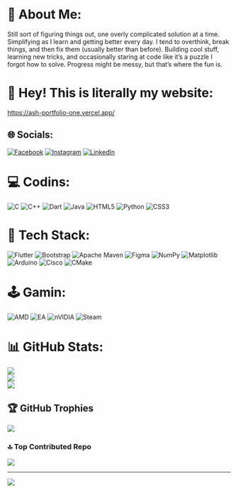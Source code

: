 # 💫 About Me:
Still sort of figuring things out, one overly complicated solution at a time. Simplifying as I learn and getting better every day. I tend to overthink, break things, and then fix them (usually better than before). Building cool stuff, learning new tricks, and occasionally staring at code like it’s a puzzle I forgot how to solve. Progress might be messy, but that’s where the fun is.

# 🦉 Hey! This is literally my website:
https://ash-portfolio-one.vercel.app/


## 🌐 Socials:
[![Facebook](https://img.shields.io/badge/Facebook-%231877F2.svg?logo=Facebook&logoColor=white)](https://www.facebook.com/ashraful.alam.shuvo.2024) [![Instagram](https://img.shields.io/badge/Instagram-%23E4405F.svg?logo=Instagram&logoColor=white)](https://www.instagram.com/mrrelaxedash/) [![LinkedIn](https://img.shields.io/badge/LinkedIn-%230077B5.svg?logo=linkedin&logoColor=white)](https://www.linkedin.com/in/ashrafulalamshuvo1222/) 

# 💻 Codins:
![C](https://img.shields.io/badge/c-%2300599C.svg?style=flat&logo=c&logoColor=white) ![C++](https://img.shields.io/badge/c++-%2300599C.svg?style=flat&logo=c%2B%2B&logoColor=white) ![Dart](https://img.shields.io/badge/dart-%230175C2.svg?style=flat&logo=dart&logoColor=white) ![Java](https://img.shields.io/badge/java-%23ED8B00.svg?style=flat&logo=openjdk&logoColor=white) ![HTML5](https://img.shields.io/badge/html5-%23E34F26.svg?style=flat&logo=html5&logoColor=white) ![Python](https://img.shields.io/badge/python-3670A0?style=flat&logo=python&logoColor=ffdd54) ![CSS3](https://img.shields.io/badge/css3-%231572B6.svg?style=flat&logo=css3&logoColor=white) 
# 🤖 Tech Stack:
![Flutter](https://img.shields.io/badge/Flutter-%2302569B.svg?style=flat&logo=Flutter&logoColor=white) ![Bootstrap](https://img.shields.io/badge/bootstrap-%238511FA.svg?style=flat&logo=bootstrap&logoColor=white) ![Apache Maven](https://img.shields.io/badge/Apache%20Maven-C71A36?style=flat&logo=Apache%20Maven&logoColor=white) ![Figma](https://img.shields.io/badge/figma-%23F24E1E.svg?style=flat&logo=figma&logoColor=white) ![NumPy](https://img.shields.io/badge/numpy-%23013243.svg?style=flat&logo=numpy&logoColor=white) ![Matplotlib](https://img.shields.io/badge/Matplotlib-%23ffffff.svg?style=flat&logo=Matplotlib&logoColor=black) ![Arduino](https://img.shields.io/badge/-Arduino-00979D?style=flat&logo=Arduino&logoColor=white) ![Cisco](https://img.shields.io/badge/cisco-%23049fd9.svg?style=flat&logo=cisco&logoColor=black) ![CMake](https://img.shields.io/badge/CMake-%23008FBA.svg?style=flat&logo=cmake&logoColor=white)
# 🕹️ Gamin:
![AMD](https://img.shields.io/badge/AMD-%23000000.svg?style=flat&logo=amd&logoColor=white) ![EA](https://img.shields.io/badge/ea-%23000000.svg?style=flat&logo=ea&logoColor=white) ![nVIDIA](https://img.shields.io/badge/nVIDIA-%2376B900.svg?style=flat&logo=nVIDIA&logoColor=white) ![Steam](https://img.shields.io/badge/steam-%23000000.svg?style=flat&logo=steam&logoColor=white)
# 📊 GitHub Stats:
![](https://github-readme-stats.vercel.app/api?username=Shuvo896&theme=dark&hide_border=true&include_all_commits=true&count_private=false)<br/>
![](https://github-readme-streak-stats.herokuapp.com/?user=Shuvo896&theme=dark&hide_border=true)<br/>
![](https://github-readme-stats.vercel.app/api/top-langs/?username=Shuvo896&theme=dark&hide_border=true&include_all_commits=true&count_private=false&layout=compact)

## 🏆 GitHub Trophies
![](https://github-profile-trophy.vercel.app/?username=Shuvo896&theme=onedark&no-frame=true&no-bg=false&margin-w=4)


### 🔝 Top Contributed Repo
![](https://github-contributor-stats.vercel.app/api?username=Shuvo896&limit=5&theme=dark&combine_all_yearly_contributions=true)

---
[![](https://visitcount.itsvg.in/api?id=Shuvo896&icon=3&color=0)](https://visitcount.itsvg.in)

<!-- Proudly created with GPRM ( https://gprm.itsvg.in ) -->
